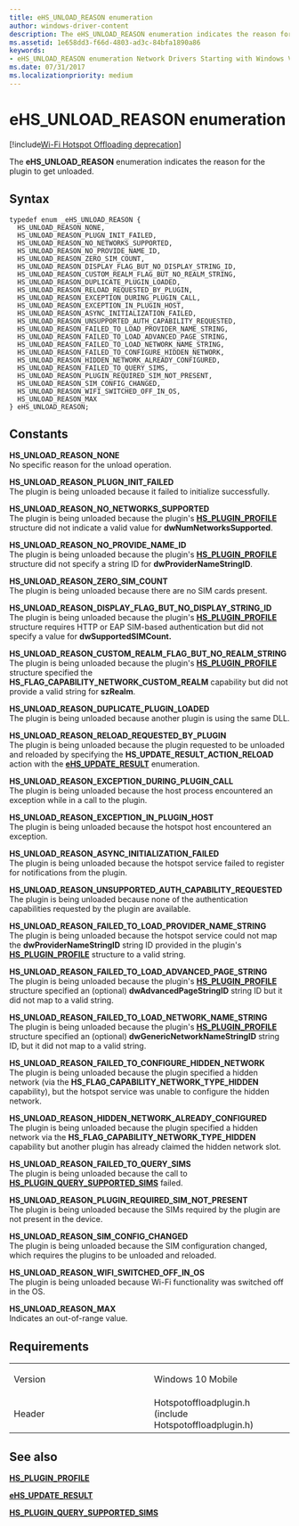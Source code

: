 ```yaml
---
title: eHS_UNLOAD_REASON enumeration
author: windows-driver-content
description: The eHS_UNLOAD_REASON enumeration indicates the reason for the plugin to get unloaded.
ms.assetid: 1e658dd3-f66d-4803-ad3c-84bfa1890a86
keywords: 
- eHS_UNLOAD_REASON enumeration Network Drivers Starting with Windows Vista
ms.date: 07/31/2017
ms.localizationpriority: medium
---
```


# eHS\_UNLOAD\_REASON enumeration

[!include[Wi-Fi Hotspot Offloading deprecation](wi-fi-hotspot-offloading-deprecation.md)]


The **eHS\_UNLOAD\_REASON** enumeration indicates the reason for the plugin to get unloaded.

Syntax
------

```ManagedCPlusPlus
typedef enum _eHS_UNLOAD_REASON { 
  HS_UNLOAD_REASON_NONE,
  HS_UNLOAD_REASON_PLUGN_INIT_FAILED,
  HS_UNLOAD_REASON_NO_NETWORKS_SUPPORTED,
  HS_UNLOAD_REASON_NO_PROVIDE_NAME_ID,
  HS_UNLOAD_REASON_ZERO_SIM_COUNT,
  HS_UNLOAD_REASON_DISPLAY_FLAG_BUT_NO_DISPLAY_STRING_ID,
  HS_UNLOAD_REASON_CUSTOM_REALM_FLAG_BUT_NO_REALM_STRING,
  HS_UNLOAD_REASON_DUPLICATE_PLUGIN_LOADED,
  HS_UNLOAD_REASON_RELOAD_REQUESTED_BY_PLUGIN,
  HS_UNLOAD_REASON_EXCEPTION_DURING_PLUGIN_CALL,
  HS_UNLOAD_REASON_EXCEPTION_IN_PLUGIN_HOST,
  HS_UNLOAD_REASON_ASYNC_INITIALIZATION_FAILED,
  HS_UNLOAD_REASON_UNSUPPORTED_AUTH_CAPABILITY_REQUESTED,
  HS_UNLOAD_REASON_FAILED_TO_LOAD_PROVIDER_NAME_STRING,
  HS_UNLOAD_REASON_FAILED_TO_LOAD_ADVANCED_PAGE_STRING,
  HS_UNLOAD_REASON_FAILED_TO_LOAD_NETWORK_NAME_STRING,
  HS_UNLOAD_REASON_FAILED_TO_CONFIGURE_HIDDEN_NETWORK,
  HS_UNLOAD_REASON_HIDDEN_NETWORK_ALREADY_CONFIGURED,
  HS_UNLOAD_REASON_FAILED_TO_QUERY_SIMS,
  HS_UNLOAD_REASON_PLUGIN_REQUIRED_SIM_NOT_PRESENT,
  HS_UNLOAD_REASON_SIM_CONFIG_CHANGED,
  HS_UNLOAD_REASON_WIFI_SWITCHED_OFF_IN_OS,
  HS_UNLOAD_REASON_MAX
} eHS_UNLOAD_REASON;
```

Constants
---------

<a href="" id="hs-unload-reason-none"></a>**HS\_UNLOAD\_REASON\_NONE**  
No specific reason for the unload operation.

<a href="" id="hs-unload-reason-plugn-init-failed"></a>**HS\_UNLOAD\_REASON\_PLUGN\_INIT\_FAILED**  
The plugin is being unloaded because it failed to initialize successfully.

<a href="" id="hs-unload-reason-no-networks-supported"></a>**HS\_UNLOAD\_REASON\_NO\_NETWORKS\_SUPPORTED**  
The plugin is being unloaded because the plugin's [**HS\_PLUGIN\_PROFILE**](hs-plugin-profile.md) structure did not indicate a valid value for **dwNumNetworksSupported**.

<a href="" id="hs-unload-reason-no-provide-name-id"></a>**HS\_UNLOAD\_REASON\_NO\_PROVIDE\_NAME\_ID**  
The plugin is being unloaded because the plugin's [**HS\_PLUGIN\_PROFILE**](hs-plugin-profile.md) structure did not specify a string ID for **dwProviderNameStringID**.

<a href="" id="hs-unload-reason-zero-sim-count"></a>**HS\_UNLOAD\_REASON\_ZERO\_SIM\_COUNT**  
The plugin is being unloaded because there are no SIM cards present.

<a href="" id="hs-unload-reason-display-flag-but-no-display-string-id"></a>**HS\_UNLOAD\_REASON\_DISPLAY\_FLAG\_BUT\_NO\_DISPLAY\_STRING\_ID**  
The plugin is being unloaded because the plugin's [**HS\_PLUGIN\_PROFILE**](hs-plugin-profile.md) structure requires HTTP or EAP SIM-based authentication but did not specify a value for **dwSupportedSIMCount.**

<a href="" id="hs-unload-reason-custom-realm-flag-but-no-realm-string"></a>**HS\_UNLOAD\_REASON\_CUSTOM\_REALM\_FLAG\_BUT\_NO\_REALM\_STRING**  
The plugin is being unloaded because the plugin's [**HS\_PLUGIN\_PROFILE**](hs-plugin-profile.md) structure specified the **HS\_FLAG\_CAPABILITY\_NETWORK\_CUSTOM\_REALM** capability but did not provide a valid string for **szRealm**.

<a href="" id="hs-unload-reason-duplicate-plugin-loaded"></a>**HS\_UNLOAD\_REASON\_DUPLICATE\_PLUGIN\_LOADED**  
The plugin is being unloaded because another plugin is using the same DLL.

<a href="" id="hs-unload-reason-reload-requested-by-plugin"></a>**HS\_UNLOAD\_REASON\_RELOAD\_REQUESTED\_BY\_PLUGIN**  
The plugin is being unloaded because the plugin requested to be unloaded and reloaded by specifying the **HS\_UPDATE\_RESULT\_ACTION\_RELOAD** action with the [**eHS\_UPDATE\_RESULT**](ehs-update-result.md) enumeration.

<a href="" id="hs-unload-reason-exception-during-plugin-call"></a>**HS\_UNLOAD\_REASON\_EXCEPTION\_DURING\_PLUGIN\_CALL**  
The plugin is being unloaded because the host process encountered an exception while in a call to the plugin.

<a href="" id="hs-unload-reason-exception-in-plugin-host"></a>**HS\_UNLOAD\_REASON\_EXCEPTION\_IN\_PLUGIN\_HOST**  
The plugin is being unloaded because the hotspot host encountered an exception.

<a href="" id="hs-unload-reason-async-initialization-failed"></a>**HS\_UNLOAD\_REASON\_ASYNC\_INITIALIZATION\_FAILED**  
The plugin is being unloaded because the hotspot service failed to register for notifications from the plugin.

<a href="" id="hs-unload-reason-unsupported-auth-capability-requested"></a>**HS\_UNLOAD\_REASON\_UNSUPPORTED\_AUTH\_CAPABILITY\_REQUESTED**  
The plugin is being unloaded because none of the authentication capabilities requested by the plugin are available.

<a href="" id="hs-unload-reason-failed-to-load-provider-name-string"></a>**HS\_UNLOAD\_REASON\_FAILED\_TO\_LOAD\_PROVIDER\_NAME\_STRING**  
The plugin is being unloaded because the hotspot service could not map the **dwProviderNameStringID** string ID provided in the plugin's [**HS\_PLUGIN\_PROFILE**](hs-plugin-profile.md) structure to a valid string.

<a href="" id="hs-unload-reason-failed-to-load-advanced-page-string"></a>**HS\_UNLOAD\_REASON\_FAILED\_TO\_LOAD\_ADVANCED\_PAGE\_STRING**  
The plugin is being unloaded because the plugin's [**HS\_PLUGIN\_PROFILE**](hs-plugin-profile.md) structure specified an (optional) **dwAdvancedPageStringID** string ID but it did not map to a valid string.

<a href="" id="hs-unload-reason-failed-to-load-network-name-string"></a>**HS\_UNLOAD\_REASON\_FAILED\_TO\_LOAD\_NETWORK\_NAME\_STRING**  
The plugin is being unloaded because the plugin's [**HS\_PLUGIN\_PROFILE**](hs-plugin-profile.md) structure specified an (optional) **dwGenericNetworkNameStringID** string ID, but it did not map to a valid string.

<a href="" id="hs-unload-reason-failed-to-configure-hidden-network"></a>**HS\_UNLOAD\_REASON\_FAILED\_TO\_CONFIGURE\_HIDDEN\_NETWORK**  
The plugin is being unloaded because the plugin specified a hidden network (via the **HS\_FLAG\_CAPABILITY\_NETWORK\_TYPE\_HIDDEN** capability), but the hotspot service was unable to configure the hidden network.

<a href="" id="hs-unload-reason-hidden-network-already-configured"></a>**HS\_UNLOAD\_REASON\_HIDDEN\_NETWORK\_ALREADY\_CONFIGURED**  
The plugin is being unloaded because the plugin specified a hidden network via the **HS\_FLAG\_CAPABILITY\_NETWORK\_TYPE\_HIDDEN** capability but another plugin has already claimed the hidden network slot.

<a href="" id="hs-unload-reason-failed-to-query-sims"></a>**HS\_UNLOAD\_REASON\_FAILED\_TO\_QUERY\_SIMS**  
The plugin is being unloaded because the call to [**HS\_PLUGIN\_QUERY\_SUPPORTED\_SIMS**](hs-plugin-query-supported-sims.md) failed.

<a href="" id="hs-unload-reason-plugin-required-sim-not-present"></a>**HS\_UNLOAD\_REASON\_PLUGIN\_REQUIRED\_SIM\_NOT\_PRESENT**  
The plugin is being unloaded because the SIMs required by the plugin are not present in the device.

<a href="" id="hs-unload-reason-sim-config-changed"></a>**HS\_UNLOAD\_REASON\_SIM\_CONFIG\_CHANGED**  
The plugin is being unloaded because the SIM configuration changed, which requires the plugins to be unloaded and reloaded.

<a href="" id="hs-unload-reason-wifi-switched-off-in-os"></a>**HS\_UNLOAD\_REASON\_WIFI\_SWITCHED\_OFF\_IN\_OS**  
The plugin is being unloaded because Wi-Fi functionality was switched off in the OS.

<a href="" id="hs-unload-reason-max"></a>**HS\_UNLOAD\_REASON\_MAX**  
Indicates an out-of-range value.

Requirements
------------

<table>
<colgroup>
<col width="50%" />
<col width="50%" />
</colgroup>
<tbody>
<tr class="odd">
<td><p>Version</p></td>
<td><p>Windows 10 Mobile</p></td>
</tr>
<tr class="even">
<td><p>Header</p></td>
<td>Hotspotoffloadplugin.h (include Hotspotoffloadplugin.h)</td>
</tr>
</tbody>
</table>

## See also


[**HS\_PLUGIN\_PROFILE**](hs-plugin-profile.md)

[**eHS\_UPDATE\_RESULT**](ehs-update-result.md)

[**HS\_PLUGIN\_QUERY\_SUPPORTED\_SIMS**](hs-plugin-query-supported-sims.md)

 

 




